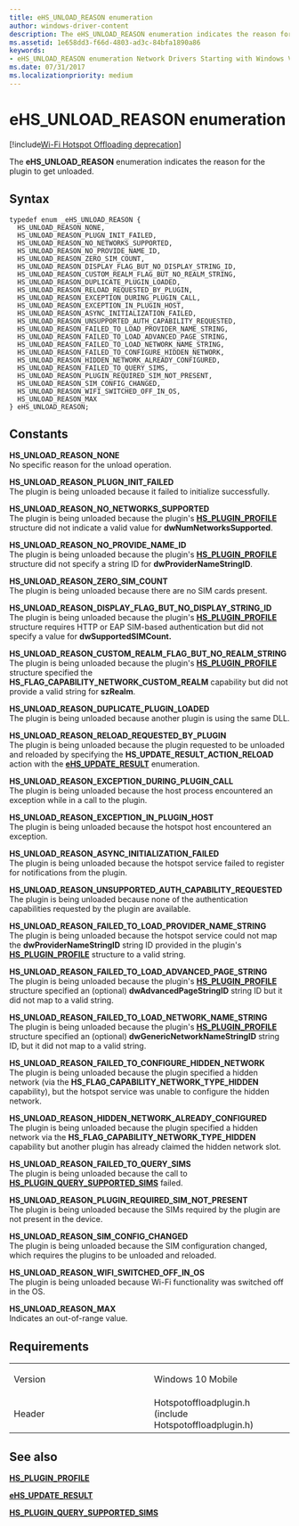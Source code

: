 ```yaml
---
title: eHS_UNLOAD_REASON enumeration
author: windows-driver-content
description: The eHS_UNLOAD_REASON enumeration indicates the reason for the plugin to get unloaded.
ms.assetid: 1e658dd3-f66d-4803-ad3c-84bfa1890a86
keywords: 
- eHS_UNLOAD_REASON enumeration Network Drivers Starting with Windows Vista
ms.date: 07/31/2017
ms.localizationpriority: medium
---
```


# eHS\_UNLOAD\_REASON enumeration

[!include[Wi-Fi Hotspot Offloading deprecation](wi-fi-hotspot-offloading-deprecation.md)]


The **eHS\_UNLOAD\_REASON** enumeration indicates the reason for the plugin to get unloaded.

Syntax
------

```ManagedCPlusPlus
typedef enum _eHS_UNLOAD_REASON { 
  HS_UNLOAD_REASON_NONE,
  HS_UNLOAD_REASON_PLUGN_INIT_FAILED,
  HS_UNLOAD_REASON_NO_NETWORKS_SUPPORTED,
  HS_UNLOAD_REASON_NO_PROVIDE_NAME_ID,
  HS_UNLOAD_REASON_ZERO_SIM_COUNT,
  HS_UNLOAD_REASON_DISPLAY_FLAG_BUT_NO_DISPLAY_STRING_ID,
  HS_UNLOAD_REASON_CUSTOM_REALM_FLAG_BUT_NO_REALM_STRING,
  HS_UNLOAD_REASON_DUPLICATE_PLUGIN_LOADED,
  HS_UNLOAD_REASON_RELOAD_REQUESTED_BY_PLUGIN,
  HS_UNLOAD_REASON_EXCEPTION_DURING_PLUGIN_CALL,
  HS_UNLOAD_REASON_EXCEPTION_IN_PLUGIN_HOST,
  HS_UNLOAD_REASON_ASYNC_INITIALIZATION_FAILED,
  HS_UNLOAD_REASON_UNSUPPORTED_AUTH_CAPABILITY_REQUESTED,
  HS_UNLOAD_REASON_FAILED_TO_LOAD_PROVIDER_NAME_STRING,
  HS_UNLOAD_REASON_FAILED_TO_LOAD_ADVANCED_PAGE_STRING,
  HS_UNLOAD_REASON_FAILED_TO_LOAD_NETWORK_NAME_STRING,
  HS_UNLOAD_REASON_FAILED_TO_CONFIGURE_HIDDEN_NETWORK,
  HS_UNLOAD_REASON_HIDDEN_NETWORK_ALREADY_CONFIGURED,
  HS_UNLOAD_REASON_FAILED_TO_QUERY_SIMS,
  HS_UNLOAD_REASON_PLUGIN_REQUIRED_SIM_NOT_PRESENT,
  HS_UNLOAD_REASON_SIM_CONFIG_CHANGED,
  HS_UNLOAD_REASON_WIFI_SWITCHED_OFF_IN_OS,
  HS_UNLOAD_REASON_MAX
} eHS_UNLOAD_REASON;
```

Constants
---------

<a href="" id="hs-unload-reason-none"></a>**HS\_UNLOAD\_REASON\_NONE**  
No specific reason for the unload operation.

<a href="" id="hs-unload-reason-plugn-init-failed"></a>**HS\_UNLOAD\_REASON\_PLUGN\_INIT\_FAILED**  
The plugin is being unloaded because it failed to initialize successfully.

<a href="" id="hs-unload-reason-no-networks-supported"></a>**HS\_UNLOAD\_REASON\_NO\_NETWORKS\_SUPPORTED**  
The plugin is being unloaded because the plugin's [**HS\_PLUGIN\_PROFILE**](hs-plugin-profile.md) structure did not indicate a valid value for **dwNumNetworksSupported**.

<a href="" id="hs-unload-reason-no-provide-name-id"></a>**HS\_UNLOAD\_REASON\_NO\_PROVIDE\_NAME\_ID**  
The plugin is being unloaded because the plugin's [**HS\_PLUGIN\_PROFILE**](hs-plugin-profile.md) structure did not specify a string ID for **dwProviderNameStringID**.

<a href="" id="hs-unload-reason-zero-sim-count"></a>**HS\_UNLOAD\_REASON\_ZERO\_SIM\_COUNT**  
The plugin is being unloaded because there are no SIM cards present.

<a href="" id="hs-unload-reason-display-flag-but-no-display-string-id"></a>**HS\_UNLOAD\_REASON\_DISPLAY\_FLAG\_BUT\_NO\_DISPLAY\_STRING\_ID**  
The plugin is being unloaded because the plugin's [**HS\_PLUGIN\_PROFILE**](hs-plugin-profile.md) structure requires HTTP or EAP SIM-based authentication but did not specify a value for **dwSupportedSIMCount.**

<a href="" id="hs-unload-reason-custom-realm-flag-but-no-realm-string"></a>**HS\_UNLOAD\_REASON\_CUSTOM\_REALM\_FLAG\_BUT\_NO\_REALM\_STRING**  
The plugin is being unloaded because the plugin's [**HS\_PLUGIN\_PROFILE**](hs-plugin-profile.md) structure specified the **HS\_FLAG\_CAPABILITY\_NETWORK\_CUSTOM\_REALM** capability but did not provide a valid string for **szRealm**.

<a href="" id="hs-unload-reason-duplicate-plugin-loaded"></a>**HS\_UNLOAD\_REASON\_DUPLICATE\_PLUGIN\_LOADED**  
The plugin is being unloaded because another plugin is using the same DLL.

<a href="" id="hs-unload-reason-reload-requested-by-plugin"></a>**HS\_UNLOAD\_REASON\_RELOAD\_REQUESTED\_BY\_PLUGIN**  
The plugin is being unloaded because the plugin requested to be unloaded and reloaded by specifying the **HS\_UPDATE\_RESULT\_ACTION\_RELOAD** action with the [**eHS\_UPDATE\_RESULT**](ehs-update-result.md) enumeration.

<a href="" id="hs-unload-reason-exception-during-plugin-call"></a>**HS\_UNLOAD\_REASON\_EXCEPTION\_DURING\_PLUGIN\_CALL**  
The plugin is being unloaded because the host process encountered an exception while in a call to the plugin.

<a href="" id="hs-unload-reason-exception-in-plugin-host"></a>**HS\_UNLOAD\_REASON\_EXCEPTION\_IN\_PLUGIN\_HOST**  
The plugin is being unloaded because the hotspot host encountered an exception.

<a href="" id="hs-unload-reason-async-initialization-failed"></a>**HS\_UNLOAD\_REASON\_ASYNC\_INITIALIZATION\_FAILED**  
The plugin is being unloaded because the hotspot service failed to register for notifications from the plugin.

<a href="" id="hs-unload-reason-unsupported-auth-capability-requested"></a>**HS\_UNLOAD\_REASON\_UNSUPPORTED\_AUTH\_CAPABILITY\_REQUESTED**  
The plugin is being unloaded because none of the authentication capabilities requested by the plugin are available.

<a href="" id="hs-unload-reason-failed-to-load-provider-name-string"></a>**HS\_UNLOAD\_REASON\_FAILED\_TO\_LOAD\_PROVIDER\_NAME\_STRING**  
The plugin is being unloaded because the hotspot service could not map the **dwProviderNameStringID** string ID provided in the plugin's [**HS\_PLUGIN\_PROFILE**](hs-plugin-profile.md) structure to a valid string.

<a href="" id="hs-unload-reason-failed-to-load-advanced-page-string"></a>**HS\_UNLOAD\_REASON\_FAILED\_TO\_LOAD\_ADVANCED\_PAGE\_STRING**  
The plugin is being unloaded because the plugin's [**HS\_PLUGIN\_PROFILE**](hs-plugin-profile.md) structure specified an (optional) **dwAdvancedPageStringID** string ID but it did not map to a valid string.

<a href="" id="hs-unload-reason-failed-to-load-network-name-string"></a>**HS\_UNLOAD\_REASON\_FAILED\_TO\_LOAD\_NETWORK\_NAME\_STRING**  
The plugin is being unloaded because the plugin's [**HS\_PLUGIN\_PROFILE**](hs-plugin-profile.md) structure specified an (optional) **dwGenericNetworkNameStringID** string ID, but it did not map to a valid string.

<a href="" id="hs-unload-reason-failed-to-configure-hidden-network"></a>**HS\_UNLOAD\_REASON\_FAILED\_TO\_CONFIGURE\_HIDDEN\_NETWORK**  
The plugin is being unloaded because the plugin specified a hidden network (via the **HS\_FLAG\_CAPABILITY\_NETWORK\_TYPE\_HIDDEN** capability), but the hotspot service was unable to configure the hidden network.

<a href="" id="hs-unload-reason-hidden-network-already-configured"></a>**HS\_UNLOAD\_REASON\_HIDDEN\_NETWORK\_ALREADY\_CONFIGURED**  
The plugin is being unloaded because the plugin specified a hidden network via the **HS\_FLAG\_CAPABILITY\_NETWORK\_TYPE\_HIDDEN** capability but another plugin has already claimed the hidden network slot.

<a href="" id="hs-unload-reason-failed-to-query-sims"></a>**HS\_UNLOAD\_REASON\_FAILED\_TO\_QUERY\_SIMS**  
The plugin is being unloaded because the call to [**HS\_PLUGIN\_QUERY\_SUPPORTED\_SIMS**](hs-plugin-query-supported-sims.md) failed.

<a href="" id="hs-unload-reason-plugin-required-sim-not-present"></a>**HS\_UNLOAD\_REASON\_PLUGIN\_REQUIRED\_SIM\_NOT\_PRESENT**  
The plugin is being unloaded because the SIMs required by the plugin are not present in the device.

<a href="" id="hs-unload-reason-sim-config-changed"></a>**HS\_UNLOAD\_REASON\_SIM\_CONFIG\_CHANGED**  
The plugin is being unloaded because the SIM configuration changed, which requires the plugins to be unloaded and reloaded.

<a href="" id="hs-unload-reason-wifi-switched-off-in-os"></a>**HS\_UNLOAD\_REASON\_WIFI\_SWITCHED\_OFF\_IN\_OS**  
The plugin is being unloaded because Wi-Fi functionality was switched off in the OS.

<a href="" id="hs-unload-reason-max"></a>**HS\_UNLOAD\_REASON\_MAX**  
Indicates an out-of-range value.

Requirements
------------

<table>
<colgroup>
<col width="50%" />
<col width="50%" />
</colgroup>
<tbody>
<tr class="odd">
<td><p>Version</p></td>
<td><p>Windows 10 Mobile</p></td>
</tr>
<tr class="even">
<td><p>Header</p></td>
<td>Hotspotoffloadplugin.h (include Hotspotoffloadplugin.h)</td>
</tr>
</tbody>
</table>

## See also


[**HS\_PLUGIN\_PROFILE**](hs-plugin-profile.md)

[**eHS\_UPDATE\_RESULT**](ehs-update-result.md)

[**HS\_PLUGIN\_QUERY\_SUPPORTED\_SIMS**](hs-plugin-query-supported-sims.md)

 

 




